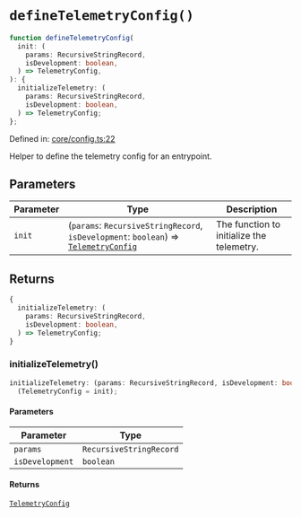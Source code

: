 # `defineTelemetryConfig()`

```ts
function defineTelemetryConfig(
  init: (
    params: RecursiveStringRecord,
    isDevelopment: boolean,
  ) => TelemetryConfig,
): {
  initializeTelemetry: (
    params: RecursiveStringRecord,
    isDevelopment: boolean,
  ) => TelemetryConfig;
};
```

Defined in: [core/config.ts:22](https://github.com/adobe/commerce-integration-starter-kit/blob/0491355cd9c4d5daa558197e4e07bc6e025afd47/packages/aio-lib-telemetry/source/core/config.ts#L22)

Helper to define the telemetry config for an entrypoint.

## Parameters

| Parameter | Type                                                                                                                     | Description                               |
| --------- | ------------------------------------------------------------------------------------------------------------------------ | ----------------------------------------- |
| `init`    | (`params`: `RecursiveStringRecord`, `isDevelopment`: `boolean`) => [`TelemetryConfig`](../interfaces/TelemetryConfig.md) | The function to initialize the telemetry. |

## Returns

```ts
{
  initializeTelemetry: (
    params: RecursiveStringRecord,
    isDevelopment: boolean,
  ) => TelemetryConfig;
}
```

### initializeTelemetry()

```ts
initializeTelemetry: (params: RecursiveStringRecord, isDevelopment: boolean) =>
  (TelemetryConfig = init);
```

#### Parameters

| Parameter       | Type                    |
| --------------- | ----------------------- |
| `params`        | `RecursiveStringRecord` |
| `isDevelopment` | `boolean`               |

#### Returns

[`TelemetryConfig`](../interfaces/TelemetryConfig.md)
